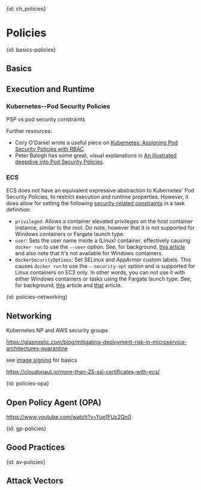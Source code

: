 {id: ch_policies}
# Policies

{id: basics-policies}
## Basics

## Execution and Runtime

### Kubernetes--Pod Security Policies

PSP vs pod security constraints

Further resources:

- Cory O'Daniel wrote a useful piece on [Kubernetes: Assigning Pod Security Policies with RBAC](https://medium.com/coryodaniel/kubernetes-assigning-pod-security-policies-with-rbac-2ad2e847c754)
- Peter Balogh has some great, visual explanations in [An illustrated deepdive into Pod Security Policies](https://banzaicloud.com/blog/pod-security-policy/).

### ECS

ECS does not have an equivalent expressive abstraction to Kubernetes' Pod Security Policies, to restrict execution and runtime properties. However, it does allow for setting the following [security-related constraints](https://docs.aws.amazon.com/AmazonECS/latest/developerguide/task_definition_parameters.html#container_definition_security) in a task definition:

- `privileged`: Allows a container elevated privileges on the host container instance, similar to the root. Do note, however that it is not supported for Windows containers or Fargate launch type.
- `user`: Sets the user name inside a (Linux) container, effectively causing `docker run` to use the `--user` option. See, for background, [this article](https://medium.com/lucjuggery/running-a-container-with-a-non-root-user-e35830d1f42a) and also note that it's not available for Windows containers.
- `dockerSecurityOptions`: Set SELinux and AppArmor custom labels. This causes `docker run` to use the `--security-opt` option and is supported for Linux containers on EC2 only. In other words, you can not use it with either Windows containers or tasks using the Fargate launch type. See, for background, [this](https://www.nearform.com/blog/securing-docker-containers-on-aws/) article and [that](https://www.oreilly.com/ideas/docker-security) article.


{id: policies-networking}
## Networking
 
Kubernetes NP and AWS security groups

https://glasnostic.com/blog/mitigating-deployment-risk-in-microservice-architectures-quarantine

see [image signing](#containers-signing) for basics

https://cloudonaut.io/more-than-25-ssl-certificates-with-ecs/

{id: policies-opa}
## Open Policy Agent (OPA)

https://www.youtube.com/watch?v=Yup1FUc2Qn0

{id: gp-policies}
## Good Practices

{id: av-policies}
## Attack Vectors




